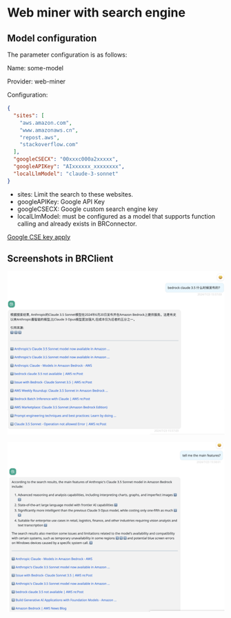 # Web miner with search engine

## Model configuration

The parameter configuration is as follows:

Name: some-model

Provider: web-miner

Configuration:

```json
{
  "sites": [
    "aws.amazon.com",
    "www.amazonaws.cn",
    "repost.aws",
    "stackoverflow.com"
  ],
  "googleCSECX": "00xxxc000a2xxxxx",
  "googleAPIKey": "AIxxxxxx_xxxxxxxx",
  "localLlmModel": "claude-3-sonnet"
}
```

- sites: Limit the search to these websites.
- googleAPIKey: Google API Key
- googleCSECX: Google custom search engine key
- localLlmModel: must be configured as a model that supports function calling and already exists in BRConnector.

[Google CSE key apply](https://developers.google.com/custom-search/v1/introduction)

## Screenshots in BRClient

![Web 1](./screenshots/web-1.png)

![Web 2](./screenshots/web-2.png)
